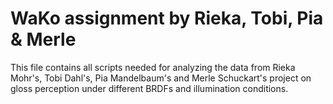 # WaKo assignment by Rieka, Tobi, Pia & Merle

This file contains all scripts needed for 
analyzing the data from Rieka Mohr's, Tobi Dahl's, 
Pia Mandelbaum's and Merle Schuckart's project on gloss
perception under different BRDFs and illumination conditions.
